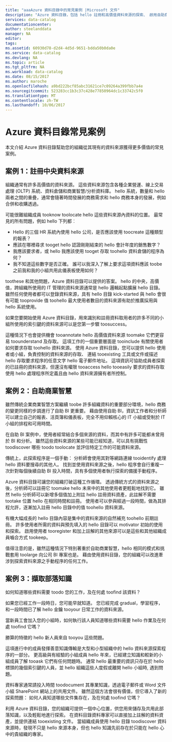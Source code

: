 ```yaml
---
title: "aaaAzure 資料目錄中的常見案例 |Microsoft 文件"
description: "Azure 資料目錄，包括 hello 註冊和高價值資料來源的探索、 啟用自助商業智慧和擷取有關資料來源和處理程序的現有知識的常見案例的概觀。"
services: data-catalog
documentationcenter: 
author: steelanddata
manager: NA
editor: 
tags: 
ms.assetid: 60930d78-d2d4-4d5d-9651-bdda50b0da0e
ms.service: data-catalog
ms.devlang: NA
ms.topic: article
ms.tgt_pltfrm: NA
ms.workload: data-catalog
ms.date: 08/15/2017
ms.author: maroche
ms.openlocfilehash: a9bd222bcf85abc31621ce7c09264a399fbb7a4e
ms.sourcegitcommit: 523283cc1b3c37c428e77850964dc1c33742c5f0
ms.translationtype: MT
ms.contentlocale: zh-TW
ms.lasthandoff: 10/06/2017
---
```

# <a name="azure-data-catalog-common-scenarios"></a>Azure 資料目錄常見案例
本文介紹 Azure 資料目錄幫助您的組織從其現有的資料來源獲得更多價值的常見案例。

## <a name="scenario-1-registration-of-central-data-sources"></a>案例 1：註冊中央資料來源
組織通常有許多高價值的資料來源。 這些資料來源包含各種企業營運、線上交易處理 (OLTP) 系統、資料倉儲和商業智慧/分析資料庫。 hello 系統，數量和 hello 兩者之間的重疊，通常會隨著時間發展的商務需求和 hello 商務本身的發展，例如合併和收購透過。

可能很難組織成員 tooknow toolocate hello 這些資料來源內資料的位置。 最常見的所有問題，例如 hello 下列都︰

* Hello 的三個 HR 系統內使用 hello 公司，是否應該使用 toocreate 這種類型的報表？
* 應該在哪裡尋求 tooget hello 認證剛剛結束的 hello 會計年度的銷售數字？
* 我應該要求者，或 hello 我應該使用 tooget 存取 toohello 資料倉儲的程序為何？
* 我不知道這些數字是否正確。 誰可以我深入了解上要求這項資料應該 toobe 之前我和我的小組共用此儀表板使用如何？

toothese 和其他問題，Azure 資料目錄可以提供的答案。 hello 的中央，高價值，跨組織所使用的 IT 管理的資料來源通常是 hello 邏輯起點擴展 hello 目錄。 雖然任何使用者都可以登錄資料來源，具有 hello 目錄 kick-started 與 hello 會很有可能 tooprovide 值 toohello 最大使用者數目的資料來源有助於推廣採用與 hello 系統使用。 

如果您要開始使用 Azure 資料目錄，用來識別和註冊資料取用者的許多不同的小組所使用的索引鍵的資料來源可以是您第一步驟 toosuccess。

這種情況下也會提供機會 tooannotate hello 高價值資料來源 toomake 它們更容易 toounderstand 及存取。 這項工作的一個重要層面是 tooinclude 有關使用者如何要求存取 toohello 資料來源。 使用 Azure 資料目錄，您可以提供 hello 使用者或小組，負責控制的資料來源的存取、 連結 tooexisting 工具或文件或描述 hello 存取要求程序的任意文字 hello 電子郵件地址。 這項資訊可協助成員者探索的已註冊的資料來源，但還沒有權限 tooaccess hello tooeasily 要求的資料存取使用 hello 處理程序所定義且由 hello 資料來源擁有者所控制。

## <a name="scenario-2-self-service-business-intelligence"></a>案例 2：自助商業智慧
雖然傳統企業商業智慧方案繼續 toobe 許多組織資料的重要部分環境，hello 商務的變更同樣的步調進行了自助 BI 更重要。 藉由使用自助 BI，資訊工作者和分析師可以建立自己的報表、活頁簿和儀表板，完全不用仰賴核心的 IT 小組或受制於 IT 小組的排程和可用時間。

在自助 BI 案例中，使用者經常結合多個來源的資料，而其中有許多可能都未曾用於 BI 和分析。 雖然這些資料來源的某些可能已經知道，可以具有挑戰性 toodiscover 哪些 toodo toolocate 並評估特定工作的可能資料來源。

傳統上，此探索程序是一個手動： 分析師會使用其對等網路連線 tooidentify 處理 hello 資料要搜尋的其他人。 找到並使用資料來源之後，hello 程序會自行重複一次針對每個後續自助 BI 投入時間，具有多個使用者執行探索的備援手動程序。

Azure 資料目錄可讓您的組織打破這種工作循環。 透過傳統方式的資料來源之後，分析師可以註冊它 toomake hello 未來中的其他使用者更輕鬆地找到它。 雖然 hello 分析師可以新增多個值加上附註 hello 註冊資料資產，此註解不需要 tootake 位置 hello 在相同時間和註冊。 使用者可以參與經過一段時間，做為其排程允許，逐漸加入註冊 hello 目錄中的值 toohello 資料來源。

有機大幅成長的 hello 目錄內容是集中的資料來源的自然補充 toohello 前期註冊。 許多使用者所需的資料與預先填入的 hello 目錄可以 motivator 初始的使用和探索。 啟用使用者 tooregister 和加上註解的其他來源可以是這些和其他組織成員嚙合方式 tookeep。

值得注意的是，雖然這種情況下特別著重於自助商業智慧，hello 相同的模式和挑戰套用 toolarge 向公司 BI 專案也是。 藉由使用資料目錄，您的組織可以改進牽涉到探索資料來源之手動程序的任何工作。

## <a name="scenario-3-capturing-tribal-knowledge"></a>案例 3：擷取部落知識
如何知道哪些資料需要 toodo 您的工作，及在何處 toofind 該資料？

如果您已經工作一段時日，您可能早就知道。 您已經完成 gradual，學習程序，和一段時間已了解 hello 金鑰 tooyour 日常工作的資料來源。

當新員工會加入您的小組時，如何執行該人員知道哪些資料需要 hello 作業及在何處 toofind 它嗎？

勝算的特徵的 hello 新人員來自 tooyou 這些問題。

這項進行中的成員發揮善意知識傳輸是大型和小型組織中的 hello 資料來源探索程序的一部分。 更高級與有經驗的小組成員 hello 年來，已經建立知識和較新的小組成員了解 tooask 它們有任何問題時。 通常 hello 最重要的資訊只存在於 hello 標頭的幾個索引鍵的人員，並 hello 組織這些人度假或離開 hello 小組時, 遇到問題。

資料專家通常請投入時間 toodocument 其專業知識，透過電子郵件或 Word 文件小組 SharePoint 網站上的共用文件。 雖然這個方法會很有價值，但它導入了新的探索問題： 如何人員知道哪些文件集存在，及在何處 toofind 它嗎？

利用 Azure 資料目錄，您的組織可提供一個中心位置，供您用來儲存及共用此部落知識，以及輕鬆地進行探索。 在資料目錄資料專家可以直接加上註解的資料資產，並提供連結 tooexisting 文件。 當組織成員使用 hello 目錄 toodiscover 資料來源時，發現不只是 hello 來源本身，但也 hello 知識先前存在於只能在 hello 心中的貴組織的專家。
